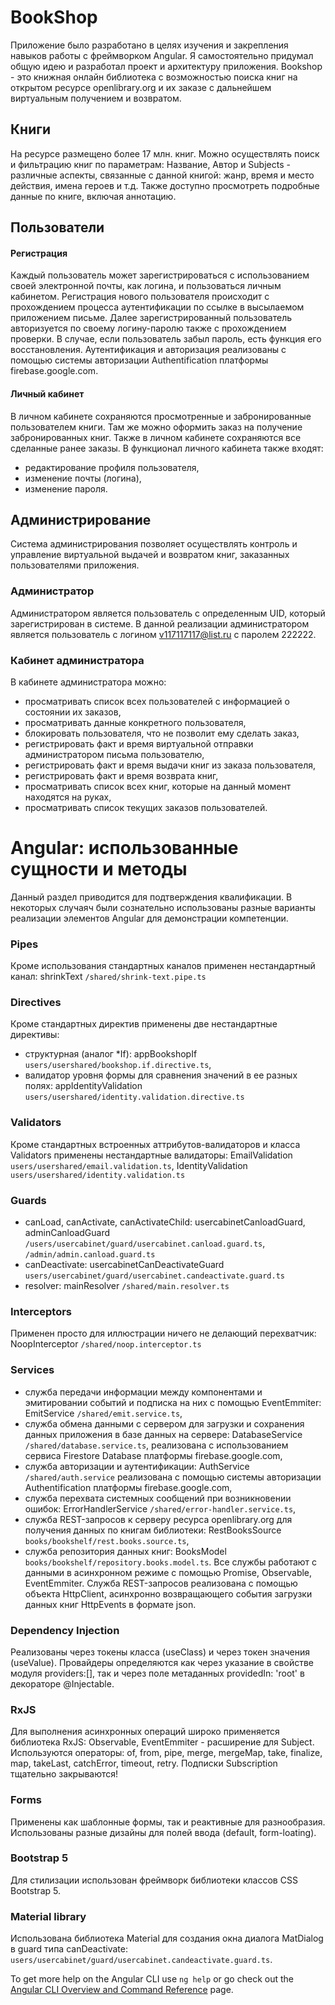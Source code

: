 # BookShop

Приложение было разработано в целях изучения и закрепления навыков работы с фреймворком Angular.
Я самостоятельно придумал общую идею и разработал проект и архитектуру приложения.
Bookshop - это книжная онлайн библиотека с возможностью поиска книг на открытом ресурсе openlibrary.org и их заказе с дальнейшем виртуальным получением
и возвратом.

## Книги
На ресурсе размещено более 17 млн. книг. Можно осуществлять поиск и фильтрацию книг по параметрам: Название, Автор и Subjects - различные 
аспекты, связанные с данной книгой: жанр, время и место действия, имена героев и т.д.
Также доступно просмотреть подробные данные по книге, включая аннотацию.

## Пользователи
#### Регистрация
Каждый пользователь может зарегистрироваться с использованием своей электронной почты, как логина, и пользоваться личным кабинетом.
Регистрация нового пользователя происходит с прохождением процесса аутентификации по ссылке в высылаемом приложением письме.
Далее зарегистрированный пользователь авторизуется по своему логину-паролю также с прохождением проверки.
В случае, если пользователь забыл пароль, есть функция его восстановления.
Аутентификация и авторизация реализованы с помощью системы авторизации Authentification платформы firebase.google.com.
#### Личный кабинет
В личном кабинете сохраняются просмотренные и забронированные пользователем книги. Там же можно оформить заказ на 
получение забронированных книг. Также в личном кабинете сохраняются все сделанные ранее заказы. В функционал личного кабинета также входят: 
- редактирование профиля пользователя,
- изменение почты (логина),
- изменение пароля.

## Администрирование
Система администрирования позволяет осуществлять контроль и управление виртуальной выдачей и возвратом книг, заказанных пользователями
приложения.
### Администратор
Администратором является пользователь с определенным UID, который зарегистрирован в системе. В данной реализации администратором 
является пользователь с логином v117117117@list.ru с паролем 222222.
### Кабинет администратора
В кабинете администратора можно:
- просматривать список всех пользователей с информацией о состоянии их заказов,
- просматривать данные конкретного пользователя,
- блокировать пользователя, что не позволит ему сделать заказ,
- регистрировать факт и время виртуальной отправки администратором письма пользователю,
- регистрировать факт и время выдачи книг из заказа пользователя,
- регистрировать факт и время возврата книг,
- просматривать список всех книг, которые на данный момент находятся на руках,
- просматривать список текущих заказов пользователей.

# Angular: использованные сущности и методы
Данный раздел приводится для подтверждения квалификации. В некоторых случаяч были сознательно использованы разные варианты реализации элементов
Angular для демонстрации компетенции.
### Pipes
Кроме использования стандартных каналов применен нестандартный канал: shrinkText `/shared/shrink-text.pipe.ts`
### Directives
Кроме стандартных директив применены две нестандартные директивы:
- структурная (аналог *If): appBookshopIf `users/usershared/bookshop.if.directive.ts`,
- валидатор уровня формы для сравнения значений в ее разных полях: appIdentityValidation `users/usershared/identity.validation.directive.ts` 
### Validators
Кроме стандартных встроенных аттрибутов-валидаторов и класса Validators применены нестандартные валидаторы: EmailValidation `users/usershared/email.validation.ts`,
IdentityValidation `users/usershared/identity.validation.ts`
### Guards
- canLoad, canActivate, canActivateChild: usercabinetCanloadGuard, adminCanloadGuard `/users/usercabinet/guard/usercabinet.canload.guard.ts`,
  `/admin/admin.canload.guard.ts`
- canDeactivate: usercabinetCanDeactivateGuard `users/usercabinet/guard/usercabinet.candeactivate.guard.ts`
- resolver:  mainResolver `/shared/main.resolver.ts`
### Interceptors
Применен просто для иллюстрации ничего не делающий перехватчик: NoopInterceptor `/shared/noop.interceptor.ts`
### Services
- служба передачи информации между компонентами и эмитировании событий и подписка на них с помощью EventEmmiter: EmitService `/shared/emit.service.ts`,
- служба обмена данными с сервером для загрузки и сохранения данных приложения в базе данных на сервере: DatabaseService `/shared/database.service.ts`,
  реализована с использованием сервиса Firestore Database платформы firebase.google.com,
- служба авторизации и аутентификации: AuthService `/shared/auth.service` реализована с помощью системы авторизации Authentification платформы firebase.google.com,
- служба перехвата системных сообщений при возникновении ошибок: ErrorHandlerService `/shared/error-handler.service.ts`,
- служба REST-запросов к серверу ресурса openlibrary.org для получения данных по книгам библиотеки: RestBooksSource `books/bookshelf/rest.books.source.ts`,
- служба репозитория данных книг: BooksModel `books/bookshelf/repository.books.model.ts`.
Все службы работают с данными в асинхронном режиме с помощью Promise, Observable, EventEmmiter.
Служба REST-запросов реализована с помощью объекта HttpClient, асинхронно возвращающего события загрузки данных книг HttpEvents в формате json.
### Dependency Injection
Реализованы через токены класса (useClass) и через токен значения (useValue). Провайдеры определяются как через указание в свойстве модуля providers:[], 
так и через поле метаданных providedIn: 'root' в декораторе @Injectable.
### RxJS
Для выполнения асинхронных операций широко применяется библиотека RxJS: Observable, EventEmmiter - расширение для Subject.
Используются операторы: of, from, pipe, merge, mergeMap, take, finalize, map, takeLast, catchError, timeout, retry.
Подписки Subscription тщательно закрываются!
### Forms
Применены как шаблонные формы, так и реактивные для разнообразия. Использованы разные дизайны для полей ввода (default, form-loating).
### Bootstrap 5
Для стилизации использован фреймворк библиотеки классов CSS Bootstrap 5.
### Material library
Использована библиотека Material для создания окна диалога MatDialog в guard типа canDeactivate: `users/usercabinet/guard/usercabinet.candeactivate.guard.ts`. 

To get more help on the Angular CLI use `ng help` or go check out the [Angular CLI Overview and Command Reference](https://angular.io/cli) page.
